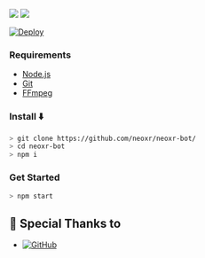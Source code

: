  <p>
  <img src ="https://img.shields.io/badge/npm-v7.20.3-green.svg" />
  <img src="https://img.shields.io/badge/node-%3E=17.x-darkgreen.svg" />
</p>
</div>

[![Deploy](https://www.herokucdn.com/deploy/button.svg)](https://heroku.com/deploy?template=https://github.com/neoxr/neoxr-bot/)

### Requirements

* [Node.js](https://nodejs.org/en/)
* [Git](https://git-scm.com/downloads)
* [FFmpeg](https://www.gyan.dev/ffmpeg/builds/ffmpeg-release-full.7z)

### Install ⬇️

```bash
> git clone https://github.com/neoxr/neoxr-bot/
> cd neoxr-bot
> npm i
```
### Get Started

```bash
> npm start
```

## 🙏 Special Thanks to
* <a href="https://github.com/adiwajshing/Baileys"><img alt="GitHub" src="https://img.shields.io/badge/@adiwajshing/Baileys%20-%23121011.svg?style=flat-square&logo=npm&color=white"/></a>
